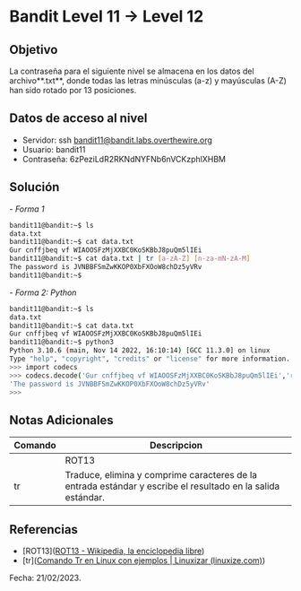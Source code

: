 # Bandit Level 11 → Level 12

## Objetivo
La contraseña para el siguiente nivel se almacena en los datos del archivo**.txt**, donde todas las letras minúsculas (a-z) y mayúsculas (A-Z) han sido rotado por 13 posiciones.

## Datos de acceso al nivel
* Servidor: ssh bandit11@bandit.labs.overthewire.org
* Usuario: bandit11
* Contraseña: 6zPeziLdR2RKNdNYFNb6nVCKzphlXHBM

## Solución
*- Forma 1*
``` bash 
bandit11@bandit:~$ ls
data.txt
bandit11@bandit:~$ cat data.txt
Gur cnffjbeq vf WIAOOSFzMjXXBC0KoSKBbJ8puQm5lIEi
bandit11@bandit:~$ cat data.txt | tr [a-zA-Z] [n-za-mN-zA-M]
The password is JVNBBFSmZwKKOP0XbFXOoW8chDz5yVRv
bandit11@bandit:~$
```
*- Forma 2: Python*
``` bash
bandit11@bandit:~$ ls
data.txt
bandit11@bandit:~$ cat data.txt
Gur cnffjbeq vf WIAOOSFzMjXXBC0KoSKBbJ8puQm5lIEi
bandit11@bandit:~$ python3
Python 3.10.6 (main, Nov 14 2022, 16:10:14) [GCC 11.3.0] on linux
Type "help", "copyright", "credits" or "license" for more information.
>>> import codecs
>>> codecs.decode('Gur cnffjbeq vf WIAOOSFzMjXXBC0KoSKBbJ8puQm5lIEi','rot13')
'The password is JVNBBFSmZwKKOP0XbFXOoW8chDz5yVRv'
>>>
```
## Notas Adicionales

|Comando | Descripcion |
|-----|-------|
	| ROT13 | Cifrado de sustitución de letras simple que reemplaza una letra con la letra 13 después de ella en el alfabeto.|
| tr | Traduce, elimina y comprime caracteres de la entrada estándar y escribe el resultado en la salida estándar. |

## Referencias
* [ROT13]([ROT13 - Wikipedia, la enciclopedia libre](https://en.wikipedia.org/wiki/ROT13))
* [tr]([Comando Tr en Linux con ejemplos | Linuxizar (linuxize.com)](https://linuxize.com/post/linux-tr-command/))

Fecha: 21/02/2023.